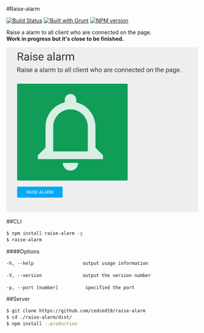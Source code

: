 #Raise-alarm

[![Build Status](https://travis-ci.org/cedced19/raise-alarm.svg)](https://travis-ci.org/cedced19/raise-alarm)
[![Built with Grunt](https://cdn.gruntjs.com/builtwith.png)](http://gruntjs.com/)
[![NPM version](https://badge.fury.io/js/raise-alarm.svg)](http://badge.fury.io/js/raise-alarm)

Raise a alarm to all client who are connected on the page.  
__Work in progress but it's close to be finished.__

![](https://raw.githubusercontent.com/cedced19/raise-alarm/master/demo.png)

##CLI
```bash
$ npm install raise-alarm -g
$ raise-alarm
```

####Options

```
-h, --help                  output usage information

-V, --version               output the version number

-p, --port [number]          specified the port
```

##Server

```bash
$ git clone https://github.com/cedced19/raise-alarm
$ cd ./raise-alarm/dist/
$ npm install --production
```